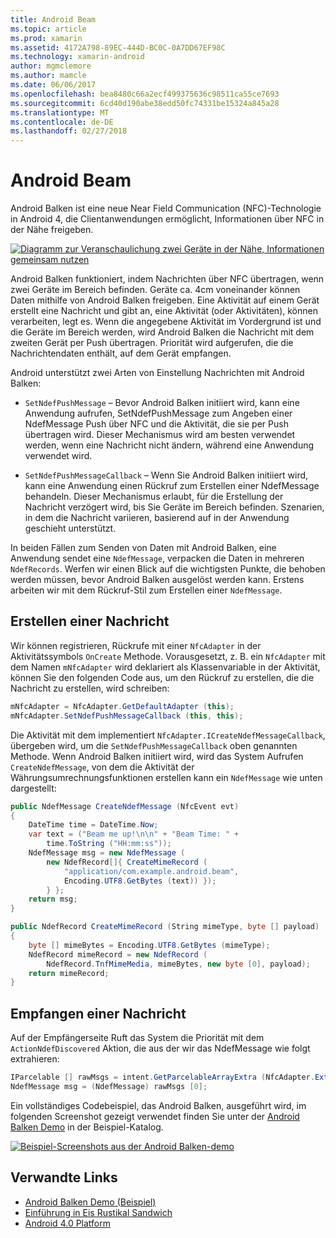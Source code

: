 ```yaml
---
title: Android Beam
ms.topic: article
ms.prod: xamarin
ms.assetid: 4172A798-89EC-444D-BC0C-0A7DD67EF98C
ms.technology: xamarin-android
author: mgmclemore
ms.author: mamcle
ms.date: 06/06/2017
ms.openlocfilehash: bea8480c66a2ecf499375636c98511ca55ce7693
ms.sourcegitcommit: 6cd40d190abe38edd50fc74331be15324a845a28
ms.translationtype: MT
ms.contentlocale: de-DE
ms.lasthandoff: 02/27/2018
---
```

# <a name="android-beam"></a>Android Beam

Android Balken ist eine neue Near Field Communication (NFC)-Technologie in Android 4, die Clientanwendungen ermöglicht, Informationen über NFC in der Nähe freigeben.

[![Diagramm zur Veranschaulichung zwei Geräte in der Nähe, Informationen gemeinsam nutzen](android-beam-images/androidbeam.png)](android-beam-images/androidbeam.png)

Android Balken funktioniert, indem Nachrichten über NFC übertragen, wenn zwei Geräte im Bereich befinden. Geräte ca. 4cm voneinander können Daten mithilfe von Android Balken freigeben. Eine Aktivität auf einem Gerät erstellt eine Nachricht und gibt an, eine Aktivität (oder Aktivitäten), können verarbeiten, legt es. Wenn die angegebene Aktivität im Vordergrund ist und die Geräte im Bereich werden, wird Android Balken die Nachricht mit dem zweiten Gerät per Push übertragen. Priorität wird aufgerufen, die die Nachrichtendaten enthält, auf dem Gerät empfangen.

Android unterstützt zwei Arten von Einstellung Nachrichten mit Android Balken:

-   `SetNdefPushMessage` – Bevor Android Balken initiiert wird, kann eine Anwendung aufrufen, SetNdefPushMessage zum Angeben einer NdefMessage Push über NFC und die Aktivität, die sie per Push übertragen wird. Dieser Mechanismus wird am besten verwendet werden, wenn eine Nachricht nicht ändern, während eine Anwendung verwendet wird.

-   `SetNdefPushMessageCallback` – Wenn Sie Android Balken initiiert wird, kann eine Anwendung einen Rückruf zum Erstellen einer NdefMessage behandeln. Dieser Mechanismus erlaubt, für die Erstellung der Nachricht verzögert wird, bis Sie Geräte im Bereich befinden. Szenarien, in dem die Nachricht variieren, basierend auf in der Anwendung geschieht unterstützt.


In beiden Fällen zum Senden von Daten mit Android Balken, eine Anwendung sendet eine `NdefMessage`, verpacken die Daten in mehreren `NdefRecords`. Werfen wir einen Blick auf die wichtigsten Punkte, die behoben werden müssen, bevor Android Balken ausgelöst werden kann. Erstens arbeiten wir mit dem Rückruf-Stil zum Erstellen einer `NdefMessage`.

<a name="Creating_a_Message" />

## <a name="creating-a-message"></a>Erstellen einer Nachricht

Wir können registrieren, Rückrufe mit einer `NfcAdapter` in der Aktivitätssymbols `OnCreate` Methode. Vorausgesetzt, z. B. ein `NfcAdapter` mit dem Namen `mNfcAdapter` wird deklariert als Klassenvariable in der Aktivität, können Sie den folgenden Code aus, um den Rückruf zu erstellen, die die Nachricht zu erstellen, wird schreiben:

```csharp
mNfcAdapter = NfcAdapter.GetDefaultAdapter (this);
mNfcAdapter.SetNdefPushMessageCallback (this, this);
```

Die Aktivität mit dem implementiert `NfcAdapter.ICreateNdefMessageCallback`, übergeben wird, um die `SetNdefPushMessageCallback` oben genannten Methode. Wenn Android Balken initiiert wird, wird das System Aufrufen `CreateNdefMessage`, von dem die Aktivität der Währungsumrechnungsfunktionen erstellen kann ein `NdefMessage` wie unten dargestellt:

```csharp
public NdefMessage CreateNdefMessage (NfcEvent evt)
{
    DateTime time = DateTime.Now;
    var text = ("Beam me up!\n\n" + "Beam Time: " +
        time.ToString ("HH:mm:ss"));
    NdefMessage msg = new NdefMessage (
        new NdefRecord[]{ CreateMimeRecord (
            "application/com.example.android.beam",
            Encoding.UTF8.GetBytes (text)) });
        } };
    return msg;
}

public NdefRecord CreateMimeRecord (String mimeType, byte [] payload)
{
    byte [] mimeBytes = Encoding.UTF8.GetBytes (mimeType);
    NdefRecord mimeRecord = new NdefRecord (
        NdefRecord.TnfMimeMedia, mimeBytes, new byte [0], payload);
    return mimeRecord;
}
```

<a name="Receiving_a_Message" />

## <a name="receiving-a-message"></a>Empfangen einer Nachricht

Auf der Empfängerseite Ruft das System die Priorität mit dem `ActionNdefDiscovered` Aktion, die aus der wir das NdefMessage wie folgt extrahieren:

```csharp
IParcelable [] rawMsgs = intent.GetParcelableArrayExtra (NfcAdapter.ExtraNdefMessages);
NdefMessage msg = (NdefMessage) rawMsgs [0];
```

Ein vollständiges Codebeispiel, das Android Balken, ausgeführt wird, im folgenden Screenshot gezeigt verwendet finden Sie unter der [Android Balken Demo](https://developer.xamarin.com/samples/monodroid/AndroidBeamDemo/) in der Beispiel-Katalog.

[![Beispiel-Screenshots aus der Android Balken-demo](android-beam-images/24.png)](android-beam-images/24.png)



## <a name="related-links"></a>Verwandte Links

- [Android Balken Demo (Beispiel)](https://developer.xamarin.com/samples/monodroid/AndroidBeamDemo/)
- [Einführung in Eis Rustikal Sandwich](http://www.android.com/about/ice-cream-sandwich/)
- [Android 4.0 Platform](http://developer.android.com/sdk/android-4.0.html)
